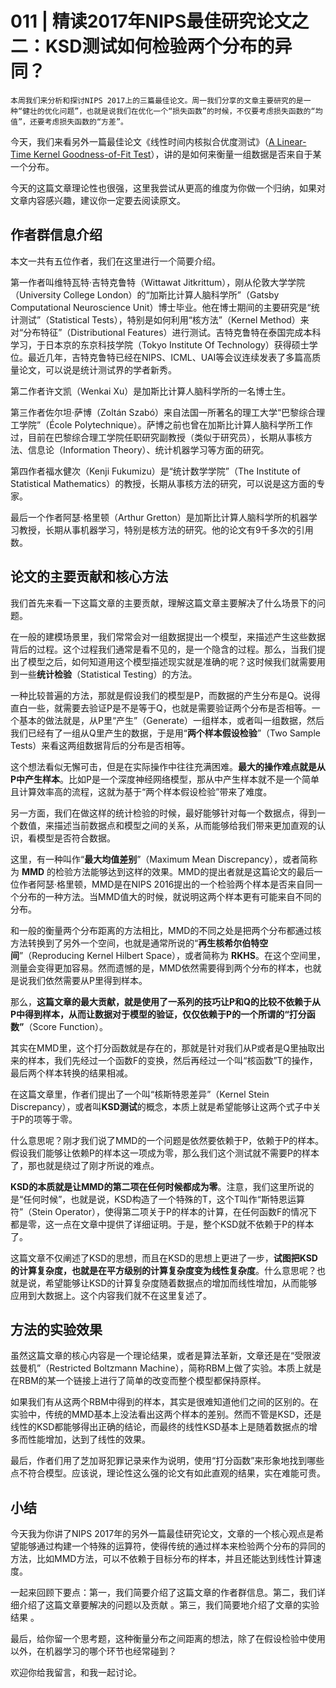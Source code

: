# 011 | 精读2017年NIPS最佳研究论文之二：KSD测试如何检验两个分布的异同？

    本周我们来分析和探讨NIPS 2017上的三篇最佳论文。周一我们分享的文章主要研究的是一种“健壮的优化问题”，也就是说我们在优化一个“损失函数”的时候，不仅要考虑损失函数的“均值”，还要考虑损失函数的“方差”。

今天，我们来看另外一篇最佳论文《线性时间内核拟合优度测试》（[A Linear-Time Kernel Goodness-of-Fit Test](https://papers.nips.cc/paper/6630-a-linear-time-kernel-goodness-of-fit-test.pdf)），讲的是如何来衡量一组数据是否来自于某一个分布。

今天的这篇文章理论性也很强，这里我尝试从更高的维度为你做一个归纳，如果对文章内容感兴趣，建议你一定要去阅读原文。

## 作者群信息介绍

本文一共有五位作者，我们在这里进行一个简要介绍。

第一作者叫维特瓦特·吉特克鲁特（Wittawat Jitkrittum），刚从伦敦大学学院（University College London）的“加斯比计算人脑科学所”（Gatsby Computational Neuroscience Unit）博士毕业。他在博士期间的主要研究是“统计测试”（Statistical Tests），特别是如何利用“核方法”（Kernel Method）来对“分布特征”（Distributional Features）进行测试。吉特克鲁特在泰国完成本科学习，于日本京的东京科技学院（Tokyo Institute Of Technology）获得硕士学位。最近几年，吉特克鲁特已经在NIPS、ICML、UAI等会议连续发表了多篇高质量论文，可以说是统计测试界的学者新秀。

第二作者许文凯（Wenkai Xu）是加斯比计算人脑科学所的一名博士生。

第三作者佐尔坦·萨博（Zoltán Szabó）来自法国一所著名的理工大学“巴黎综合理工学院”（École Polytechnique）。萨博之前也曾在加斯比计算人脑科学所工作过，目前在巴黎综合理工学院任职研究副教授（类似于研究员），长期从事核方法、信息论（Information Theory）、统计机器学习等方面的研究。

第四作者福水健次（Kenji Fukumizu）是“统计数学学院”（The Institute of Statistical Mathematics）的教授，长期从事核方法的研究，可以说是这方面的专家。

最后一个作者阿瑟·格里顿（Arthur Gretton）是加斯比计算人脑科学所的机器学习教授，长期从事机器学习，特别是核方法的研究。他的论文有9千多次的引用数。

## 论文的主要贡献和核心方法

我们首先来看一下这篇文章的主要贡献，理解这篇文章主要解决了什么场景下的问题。

在一般的建模场景里，我们常常会对一组数据提出一个模型，来描述产生这些数据背后的过程。这个过程我们通常是看不见的，是一个隐含的过程。那么，当我们提出了模型之后，如何知道用这个模型描述现实就是准确的呢？这时候我们就需要用到一些**统计检验**（Statistical Testing）的方法。

一种比较普遍的方法，那就是假设我们的模型是P，而数据的产生分布是Q。说得直白一些，就需要去验证P是不是等于Q，也就是需要验证两个分布是否相等。一个基本的做法就是，从P里“产生”（Generate）一组样本，或者叫一组数据，然后我们已经有了一组从Q里产生的数据，于是用“**两个样本假设检验**”（Two Sample Tests）来看这两组数据背后的分布是否相等。

这个想法看似无懈可击，但是在实际操作中往往充满困难。**最大的操作难点就是从P中产生样本**。比如P是一个深度神经网络模型，那从中产生样本就不是一个简单且计算效率高的流程，这就为基于“两个样本假设检验”带来了难度。

另一方面，我们在做这样的统计检验的时候，最好能够针对每一个数据点，得到一个数值，来描述当前数据点和模型之间的关系，从而能够给我们带来更加直观的认识，看模型是否符合数据。

这里，有一种叫作“**最大均值差别**”（Maximum Mean Discrepancy），或者简称为 **MMD** 的检验方法能够达到这样的效果。MMD的提出者就是这篇论文的最后一位作者阿瑟·格里顿，MMD是在NIPS 2016提出的一个检验两个样本是否来自同一个分布的一种方法。当MMD值大的时候，就说明这两个样本更有可能来自不同的分布。

和一般的衡量两个分布距离的方法相比，MMD的不同之处是把两个分布都通过核方法转换到了另外一个空间，也就是通常所说的“**再生核希尔伯特空间**”（Reproducing Kernel Hilbert Space），或者简称为 **RKHS**。在这个空间里，测量会变得更加容易。然而遗憾的是，MMD依然需要得到两个分布的样本，也就是说我们依然需要从P里得到样本。

那么，**这篇文章的最大贡献，就是使用了一系列的技巧让P和Q的比较不依赖于从P中得到样本，从而让数据对于模型的验证，仅仅依赖于P的一个所谓的“打分函数”**（Score Function）。

其实在MMD里，这个打分函数就是存在的，那就是针对我们从P或者是Q里抽取出来的样本，我们先经过一个函数F的变换，然后再经过一个叫“核函数”T的操作，最后两个样本转换的结果相减。

在这篇文章里，作者们提出了一个叫“核斯特恩差异”（Kernel Stein Discrepancy），或者叫**KSD测试**的概念，本质上就是希望能够让这两个式子中关于P的项等于零。

什么意思呢？刚才我们说了MMD的一个问题是依然要依赖于P，依赖于P的样本。假设我们能够让依赖P的样本这一项成为零，那么我们这个测试就不需要P的样本了，那也就是绕过了刚才所说的难点。

**KSD的本质就是让MMD的第二项在任何时候都成为零**。注意，我们这里所说的是“任何时候”，也就是说，KSD构造了一个特殊的T，这个T叫作“斯特恩运算符”（Stein Operator），使得第二项关于P的样本的计算，在任何函数F的情况下都是零，这一点在文章中提供了详细证明。于是，整个KSD就不依赖于P的样本了。

这篇文章不仅阐述了KSD的思想，而且在KSD的思想上更进了一步，**试图把KSD的计算复杂度，也就是在平方级别的计算复杂度变为线性复杂度**。什么意思呢？也就是说，希望能够让KSD的计算复杂度随着数据点的增加而线性增加，从而能够应用到大数据上。这个内容我们就不在这里复述了。

## 方法的实验效果

虽然这篇文章的核心内容是一个理论结果，或者是算法革新，文章还是在“受限波兹曼机”（Restricted Boltzmann Machine），简称RBM上做了实验。本质上就是在RBM的某一个链接上进行了简单的改变而整个模型都保持原样。

如果我们有从这两个RBM中得到的样本，其实是很难知道他们之间的区别的。在实验中，传统的MMD基本上没法看出这两个样本的差别。然而不管是KSD，还是线性的KSD都能够得出正确的结论，而最终的线性KSD基本上是随着数据点的增多而性能增加，达到了线性的效果。

最后，作者们用了芝加哥犯罪记录来作为说明，使用“打分函数”来形象地找到哪些点不符合模型。应该说，理论性这么强的论文有如此直观的结果，实在难能可贵。

## 小结

今天我为你讲了NIPS 2017年的另外一篇最佳研究论文，文章的一个核心观点是希望能够通过构建一个特殊的运算符，使得传统的通过样本来检验两个分布的异同的方法，比如MMD方法，可以不依赖于目标分布的样本，并且还能达到线性计算速度。

一起来回顾下要点：第一，我们简要介绍了这篇文章的作者群信息。第二，我们详细介绍了这篇文章要解决的问题以及贡献 。第三，我们简要地介绍了文章的实验结果 。

最后，给你留一个思考题，这种衡量分布之间距离的想法，除了在假设检验中使用以外，在机器学习的哪个环节也经常碰到？

欢迎你给我留言，和我一起讨论。
    